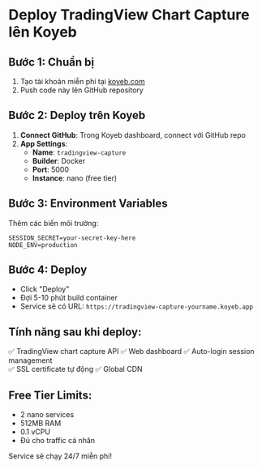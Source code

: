 # Deploy TradingView Chart Capture lên Koyeb

## Bước 1: Chuẩn bị
1. Tạo tài khoản miễn phí tại [koyeb.com](https://www.koyeb.com)
2. Push code này lên GitHub repository

## Bước 2: Deploy trên Koyeb
1. **Connect GitHub**: Trong Koyeb dashboard, connect với GitHub repo
2. **App Settings**:
   - **Name**: `tradingview-capture`
   - **Builder**: Docker
   - **Port**: 5000
   - **Instance**: nano (free tier)

## Bước 3: Environment Variables
Thêm các biến môi trường:
```
SESSION_SECRET=your-secret-key-here
NODE_ENV=production
```

## Bước 4: Deploy
- Click "Deploy" 
- Đợi 5-10 phút build container
- Service sẽ có URL: `https://tradingview-capture-yourname.koyeb.app`

## Tính năng sau khi deploy:
✅ TradingView chart capture API
✅ Web dashboard
✅ Auto-login session management  
✅ SSL certificate tự động
✅ Global CDN

## Free Tier Limits:
- 2 nano services
- 512MB RAM
- 0.1 vCPU
- Đủ cho traffic cá nhân

Service sẽ chạy 24/7 miễn phí!